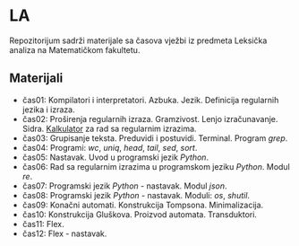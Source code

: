 # LA
Repozitorijum sadrži materijale sa časova vježbi iz predmeta Leksička analiza na Matematičkom fakultetu. 


## Materijali
  - čas01: Kompilatori i interpretatori. Azbuka. Jezik. Definicija regularnih jezika i izraza.
  - čas02: Proširenja regularnih izraza. Gramzivost. Lenjo izračunavanje. Sidra. [Kalkulator](https://regexr.com/) za rad sa regularnim izrazima.
  - čas03: Grupisanje teksta. Preduvidi i postuvidi. Terminal. Program _grep_.
  - čas04: Programi: _wc_, _uniq_, _head_, _tail_, _sed_, _sort_.
  - čas05: Nastavak. Uvod u programski jezik _Python_.
  - čas06: Rad sa regularnim izrazima u programskom jeziku _Python_. Modul _re_.
  - čas07: Programski jezik _Python_ - nastavak. Modul _json_.
  - čas08: Programski jezik _Python_ - nastavak. Moduli: _os_, _shutil_.
  - čas09: Konačni automati. Konstrukcija Tompsona. Minimalizacija.
  - čas10: Konstrukcija Gluškova. Proizvod automata. Transduktori.
  - čas11: Flex.
  - čas12: Flex - nastavak.
